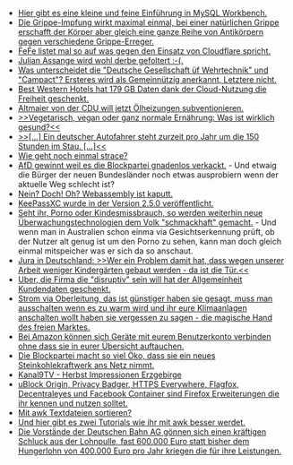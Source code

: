 * [Hier gibt es eine kleine und feine Einführung in MySQL Workbench.](https://www.percona.com/blog/2019/10/23/mysql-workbench-review/)
* [Die Grippe-Impfung wirkt maximal einmal, bei einer natürlichen Grippe erschafft der Körper aber gleich eine ganze Reihe von Antikörpern gegen verschiedene Grippe-Erreger.](https://blog.fefe.de/?ts=a3486780)
* [FeFe listet mal so auf was gegen den Einsatz von Cloudflare spricht.](https://blog.fefe.de/?ts=a34b5e05)
* [Julian Assange wird wohl derbe gefoltert :-(.](https://blog.fefe.de/?ts=a34d2ef2)
* [Was unterscheidet die "Deutsche Gesellschaft üf Wehrtechnik" und "Campact"? Ersteres wird als Gemeinnützig anerkannt, Letztere nicht.](https://blog.fefe.de/?ts=a34c3b73)
* [Best Western Hotels hat 179 GB Daten dank der Cloud-Nutzung die Freiheit geschenkt.](https://blog.fefe.de/?ts=a34f961c)
* [Altmaier von der CDU will jetzt Ölheizungen subventionieren.](https://blog.fefe.de/?ts=a34ea772)
* [>>Vegetarisch, vegan oder ganz normale Ernährung: Was ist wirklich gesund?<<](https://www.welt-im-wandel.tv/video/vegetarisch-vegan-oder-ganz-normale-ernaehrung-was-ist-wirklich-gesund/)
* [>>[...] Ein deutscher Autofahrer steht zurzeit pro Jahr um die 150 Stunden im Stau. [...]<<](https://www.sonnenseite.com/de/franz-alt/kommentare-interviews/die-automobilitaet-macht-immobil.html)
* [Wie geht noch einmal strace?](https://opensource.com/article/19/10/strace)
* [AfD gewinnt weil es die Blockpartei gnadenlos verkackt.](https://blog.fefe.de/?ts=a349e22f) - Und etwaig die Bürger der neuen Bundesländer noch etwas ausprobiern wenn der aktuelle Weg schlecht ist?
* [Nein? Doch! Oh? Webassembly ist kaputt.](https://blog.fefe.de/?ts=a349de5b)
* [KeePassXC wurde in der Version 2.5.0 veröffentlicht.](https://www.pro-linux.de/news/1/27548/passwort-manager-keepassxc-erreicht-version-250.html)
* [Seht ihr, Porno oder Kindesmissbrauch, so werden weiterhin neue Überwachungstechnologien dem Volk "schmackhaft" gemacht.](https://blog.fefe.de/?ts=a346fb3d) - Und wenn man in Australien schon einma via Gesichtserkennung prüft, ob der Nutzer alt genug ist um den Porno zu sehen, kann man doch gleich einmal mitspeicher was er sich da so anschaut.
* [Jura in Deutschland: >>Wer ein Problem damit hat, dass wegen unserer Arbeit weniger Kindergärten gebaut werden - da ist die Tür.<<](https://blog.fefe.de/?ts=a3461118)
* [Uber, die Firma die "disruptiv" sein will hat der Allgemeinheit Kundendaten geschenkt.](https://blog.fefe.de/?ts=a342a320)
* [Strom via Oberleitung, das ist günstiger haben sie gesagt, muss man ausschalten wenn es zu warm wird und ihr eure Klimaanlagen anschalten wollt haben sie vergessen zu sagen - die magische Hand des freien Marktes.](https://blog.fefe.de/?ts=a342e65f)
* [Bei Amazon können sich Geräte mit eurem Benutzerkonto verbinden ohne dass sie in eurer Übersicht auftauchen.](https://blog.fefe.de/?ts=a345d009)
* [Die Blockpartei macht so viel Öko, dass sie ein neues Steinkohlekraftwerk ans Netz nimmt.](https://blog.fefe.de/?ts=a3472af5)
* [Kanal9TV - Herbst Impressionen Erzgebirge](https://www.youtube.com/watch?v=_IgrDZSwTo8)
* [uBlock Origin, Privacy Badger, HTTPS Everywhere, Flagfox, Decentraleyes und Facebook Container sind Firefox Erweiterungen die ihr kennen und nutzen solltet.](https://odoepner.wordpress.com/2019/11/01/stay-safe-on-the-web-using-firefox-and-these-add-ons/)
* [Mit awk Textdateien sortieren?](https://opensource.com/article/19/11/how-sort-awk)
* [Und hier gibt es zwei Tutorials wie ihr mit awk besser werdet.](https://opensource.com/article/19/10/advanced-awk)
* [Die Vorstände der Deutschen Bahn AG gönnen sich einen kräftigen Schluck aus der Lohnpulle, fast 600.000 Euro statt bisher dem Hungerlohn von 400.000 Euro pro Jahr kriegen die für ihre Leistungen.](https://blog.fefe.de/?ts=a341e234)
